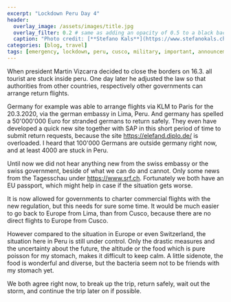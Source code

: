 ```yaml
---
excerpt: "Lockdown Peru Day 4"
header:
  overlay_image: /assets/images/title.jpg
  overlay_filter: 0.2 # same as adding an opacity of 0.5 to a black background
  caption: "Photo credit: [**Stefano Kals**](https://www.stefanokals.ch)"
categories: [blog, travel]
tags: [emergency, lockdown, peru, cusco, military, important, announcement] 
---
```

When president Martin Vizcarra decided to close the borders on 16.3. all tourist are stuck inside peru. One day later he adjusted the law so that authorities from other countries, respectively other governments can arrange return flights.

Germany for example was able to arrange flights via KLM to Paris for the 20.3.2020, via the german embassy in Lima, Peru. And germany has spelled a 50'000'000 Euro for stranded germans to return safely. They even have developed a quick new site together with SAP in this short period of time to submit return requests, because the site <https://elefand.diplo.de/> is overloaded. I heard that 100'000 Germans are outside germany right now, and at least 4000 are stuck in Peru.

Until now we did not hear anything new from the swiss embassy or the swiss government, beside of what we can do and cannot. Only some news from the Tagesschau under <https://www.srf.ch>. Fortunately we both have an EU passport, which might help in case if the situation gets worse.

It is now allowed for governments to charter commercial flights with the new regulation, but this needs for sure some time. It would be much easier to go back to Europe from Lima, than from Cusco, because there are no direct flights to Europe from Cusco.

However compared to the situation in Europe or even Switzerland, the situation here in Peru is still under control. Only the drastic measures and the uncertainty about the future, the altitude or the food which is pure poisson for my stomach, makes it difficult to keep calm. A little sidenote, the food is wonderful and diverse, but the bacteria seem not to be friends with my stomach yet.

We both agree right now, to break up the trip, return safely, wait out the storm, and continue the trip later on if possible.